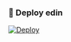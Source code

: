### 🚀 Deploy edin
[![Deploy](https://www.herokucdn.com/deploy/button.svg)](https://heroku.com/deploy?template=https://github.com/elxan626/ElxanTaggerBot)

